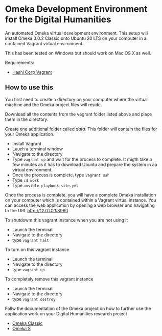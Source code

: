 # Omeka Development Environment for the Digital Humanities
An automated Omeka virtual development environment. This setup will install Omeka 3.0.2 Classic onto Ubuntu 20 LTS on your computer in a contained Vagrant virtual environment.

This has been tested on Windows but should work on Mac OS X  as well.

Requirements:
- [Hashi Corp Vagrant](https://www.vagrantup.com/downloads)

## How to use this

You first need to create a directory on your computer where the virtual machine and the Omeka project files will reside.

Download all the contents from the vagrant folder listed above and place them in the directory.

Create one additional folder called *data*. This folder will contain the files for your Omeka application.

- Install Vagrant
- Lauch a terminal window
- Navigate to the directory
- Type `vagrant up` and wait for the process to complete. It migth take a few minutes as it has to download Ubuntu and prepare the system in aa virtual environment.
- Once the process is complete, type `vagrant ssh`
- Type `cd work`
- Type `ansible-playbook site.yml`

Once the process is complete, you will have a complete Omeka installation on your computer which is contained within a Vagrant virtual instance. You can access the web application by opening a web browser and navigating to the URL http://127.0.0.1:8080

To shutdowm this vagrant instance when you are not using it
- Launch the terminal
- Navigate to the directory
- type `vagrant halt`

To turn on this vagrant instance
- Launch the terminal
- Navigate to the directory
- type `vagrant up`

To completely remove this vagrant instance
- Launch the terminal
- Navigate to the directory
- type `vagrant destroy`

Follw the documentation of the Omeka project on how to further use the application work on your Digital Humanities research project
- [Omeka Classic](https://omeka.org/classic/docs/)
- [Omeka S](https://omeka.org/s/docs/user-manual/)

